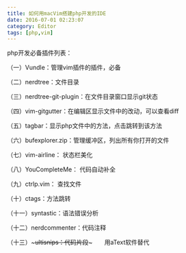 ```yaml
---
title: 如何用macVim搭建php开发的IDE
date: 2016-07-01 02:23:07
category: Editor
tags: [php,vim]
---
```


php开发必备插件列表：

（一）Vundle：管理vim插件的插件，必备

（二）nerdtree：文件目录

（三）nerdtree-git-plugin：在文件目录窗口显示git状态

（四）vim-gitgutter：在编辑区显示文件中的改动，可以查看diff

（五）tagbar：显示php文件中的方法，点击跳转到该方法

（六）bufexplorer.zip：管理缓冲区，列出所有你打开的文件

（七）vim-airline： 状态栏美化

（八）YouCompleteMe： 代码自动补全

（九）ctrlp.vim： 查找文件

（十）ctags：方法跳转

（十一）syntastic：语法错误分析

（十二）nerdcommenter：代码注释

（十三）~~~ultisnips：代码片段~~~　　用aText软件替代